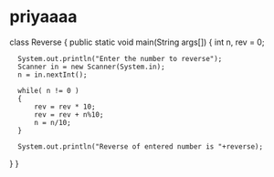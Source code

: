 # priyaaaa
class Reverse
{
   public static void main(String args[])
   {
      int n, rev = 0;
 
      System.out.println("Enter the number to reverse");
      Scanner in = new Scanner(System.in);
      n = in.nextInt();
 
      while( n != 0 )
      {
          rev = rev * 10;
          rev = rev + n%10;
          n = n/10;
      }
 
      System.out.println("Reverse of entered number is "+reverse);
   }
}
